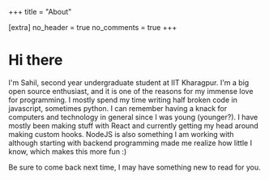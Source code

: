 +++
title = "About"

[extra]
no_header = true
no_comments = true
+++

# Hi there

I'm Sahil, second year undergraduate student at IIT Kharagpur. I'm a big open source enthusiast, and it is one of the reasons for my immense love
for programming. I mostly spend my time writing half broken code in javascript, sometimes python. I can remember having a knack for computers and 
technology in general since I was young (younger?). I have mostly been making stuff with React and currently getting my head around making custom hooks. NodeJS is also something I am working with although starting with backend programming made me realize how little I know, which makes this more fun :)

Be sure to come back next time, I may have something new to read for you.

[zola]: https://getzola.org
[original]: https://github.com/victoriadotdev/hugo-theme-sam
[hugo]: https://gohugo.io
[repository]: https://github.com/janbaudisch/zola-sam
